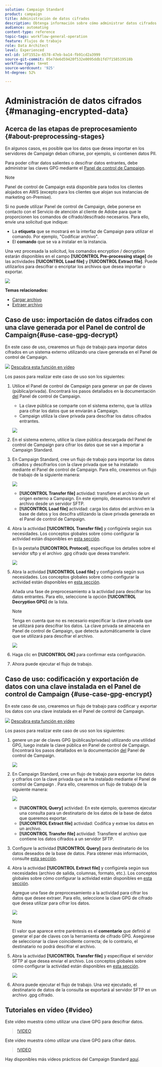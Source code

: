 ```yaml
---
solution: Campaign Standard
product: campaign
title: Administración de datos cifrados
description: Obtenga información sobre cómo administrar datos cifrados.
audience: automating
content-type: reference
topic-tags: workflow-general-operation
feature: Flujos de trabajo
role: Data Architect
level: Experienced
exl-id: 1df1552a-6578-47eb-ba14-fb91cd2a3999
source-git-commit: 05e7de6d59420f532e0095ddb1fd7f158519518b
workflow-type: tm+mt
source-wordcount: '925'
ht-degree: 52%

---
```


# Administración de datos cifrados {#managing-encrypted-data}

## Acerca de las etapas de preprocesamiento {#about-preprocessing-stages}

En algunos casos, es posible que los datos que desea importar en los servidores de Campaign deban cifrarse, por ejemplo, si contienen datos PII.

Para poder cifrar datos salientes o descifrar datos entrantes, debe administrar las claves GPG mediante el [Panel de control de Campaign](https://experienceleague.adobe.com/docs/control-panel/using/instances-settings/gpg-keys-management.html?lang=es).

>[!NOTE]
>
>Panel de control de Campaign está disponible para todos los clientes alojados en AWS (excepto para los clientes que alojan sus instancias de marketing on-Premise).

Si no puede utilizar Panel de control de Campaign, debe ponerse en contacto con el Servicio de atención al cliente de Adobe para que le proporcionen los comandos de cifrado/descifrado necesarios. Para ello, envíe una solicitud que indique:

* La **etiqueta** que se mostrará en la interfaz de Campaign para utilizar el comando. Por ejemplo, &quot;Codificar archivo&quot;.
* El **comando** que se va a instalar en la instancia.

Una vez procesada la solicitud, los comandos encryption / decryption estarán disponibles en el campo **[!UICONTROL Pre-processing stage]** de las actividades **[!UICONTROL Load file]** y **[!UICONTROL Extract file]**. Puede utilizarlos para descifrar o encriptar los archivos que desea importar o exportar.

![](assets/preprocessing-encryption.png)

**Temas relacionados:**

* [Cargar archivo](../../automating/using/load-file.md)
* [Extraer archivo](../../automating/using/extract-file.md)

## Caso de uso: importación de datos cifrados con una clave generada por el Panel de control de Campaign{#use-case-gpg-decrypt}

En este caso de uso, crearemos un flujo de trabajo para importar datos cifrados en un sistema externo utilizando una clave generada en el Panel de control de Campaign.

![](assets/do-not-localize/how-to-video.png) [Descubra esta función en vídeo](#video)

Los pasos para realizar este caso de uso son los siguientes:

1. Utilice el Panel de control de Campaign para generar un par de claves (pública/privada). Encontrará los pasos detallados en la documentación [del](https://experienceleague.adobe.com/docs/control-panel/using/instances-settings/gpg-keys-management.html#decrypting-data) Panel de control de Campaign.

   * La clave pública se comparte con el sistema externo, que la utiliza para cifrar los datos que se enviarán a Campaign.
   * Campaign utiliza la clave privada para descifrar los datos cifrados entrantes.

   ![](assets/gpg_generate.png)

1. En el sistema externo, utilice la clave pública descargada del Panel de control de Campaign para cifrar los datos que se van a importar a Campaign Standard.

1. En Campaign Standard, cree un flujo de trabajo para importar los datos cifrados y descifrarlos con la clave privada que se ha instalado mediante el Panel de control de Campaign. Para ello, crearemos un flujo de trabajo de la siguiente manera:

   ![](assets/gpg_workflow.png)

   * **[!UICONTROL Transfer file]** actividad: transfiere el archivo de un origen externo a Campaign. En este ejemplo, deseamos transferir el archivo desde un servidor SFTP.
   * **[!UICONTROL Load file]** actividad: carga los datos del archivo en la base de datos y los descifra utilizando la clave privada generada en el Panel de control de Campaign.

1. Abra la actividad **[!UICONTROL Transfer file]** y configúrela según sus necesidades. Los conceptos globales sobre cómo configurar la actividad están disponibles en [esta sección](../../automating/using/load-file.md).

   En la pestaña **[!UICONTROL Protocol]**, especifique los detalles sobre el servidor sftp y el archivo .gpg cifrado que desea transferir.

   ![](assets/gpg_transfer.png)

1. Abra la actividad **[!UICONTROL Load file]** y configúrela según sus necesidades. Los conceptos globales sobre cómo configurar la actividad están disponibles en [esta sección](../../automating/using/load-file.md).

   Añada una fase de preprocesamiento a la actividad para descifrar los datos entrantes. Para ello, seleccione la opción **[!UICONTROL Decryption GPG]** de la lista.

   >[!NOTE]
   >
   >Tenga en cuenta que no es necesario especificar la clave privada que se utilizará para descifrar los datos. La clave privada se almacena en Panel de control de Campaign, que detecta automáticamente la clave que se utilizará para descifrar el archivo.

   ![](assets/gpg_load.png)

1. Haga clic en **[!UICONTROL OK]** para confirmar esta configuración.

1. Ahora puede ejecutar el flujo de trabajo.

## Caso de uso: codificación y exportación de datos con una clave instalada en el Panel de control de Campaign {#use-case-gpg-encrypt}

En este caso de uso, crearemos un flujo de trabajo para codificar y exportar los datos con una clave instalada en el Panel de control de Campaign.

![](assets/do-not-localize/how-to-video.png) [Descubra esta función en vídeo](#video)

Los pasos para realizar este caso de uso son los siguientes:

1. genere un par de claves GPG (públicas/privadas) utilizando una utilidad GPG, luego instale la clave pública en Panel de control de Campaign. Encontrará los pasos detallados en la documentación [del](https://experienceleague.adobe.com/docs/control-panel/using/instances-settings/gpg-keys-management.html#encrypting-data) Panel de control de Campaign.

   ![](assets/gpg_install.png)

1. En Campaign Standard, cree un flujo de trabajo para exportar los datos y cifrarlos con la clave privada que se ha instalado mediante el Panel de control de Campaign . Para ello, crearemos un flujo de trabajo de la siguiente manera:

   ![](assets/gpg-workflow-export.png)

   * **[!UICONTROL Query]** actividad: En este ejemplo, queremos ejecutar una consulta para un destinatario de los datos de la base de datos que queremos exportar.
   * **[!UICONTROL Extract file]** actividad: Codifica y extrae los datos en un archivo.
   * **[!UICONTROL Transfer file]** actividad: Transfiere el archivo que contiene los datos cifrados a un servidor SFTP.

1. Configure la actividad **[!UICONTROL Query]** para destinatario de los datos deseados de la base de datos. Para obtener más información, consulte [esta sección](../../automating/using/query.md).

1. Abra la actividad **[!UICONTROL Extract file]** y configúrela según sus necesidades (archivo de salida, columnas, formato, etc.). Los conceptos globales sobre cómo configurar la actividad están disponibles en [esta sección](../../automating/using/extract-file.md).

   Agregue una fase de preprocesamiento a la actividad para cifrar los datos que desee extraer. Para ello, seleccione la clave GPG de cifrado que desea utilizar para cifrar los datos.

   ![](assets/gpg-extract-stage.png)

   >[!NOTE]
   >
   >El valor que aparece entre paréntesis es el **comentario** que definió al generar el par de claves con la herramienta de cifrado GPG. Asegúrese de seleccionar la clave coincidente correcta; de lo contrario, el destinatario no podrá descifrar el archivo.

1. Abra la actividad **[!UICONTROL Transfer file]** y especifique el servidor SFTP al que desea enviar el archivo. Los conceptos globales sobre cómo configurar la actividad están disponibles en [esta sección](../../automating/using/transfer-file.md).

   ![](assets/gpg-transfer-encrypt.png)

1. Ahora puede ejecutar el flujo de trabajo. Una vez ejecutado, el destinatario de datos de la consulta se exportará al servidor SFTP en un archivo .gpg cifrado.

## Tutoriales en vídeo {#video}

Este vídeo muestra cómo utilizar una clave GPG para descifrar datos.

>[!VIDEO](https://video.tv.adobe.com/v/35753?quality=12)

Este vídeo muestra cómo utilizar una clave GPG para cifrar datos.

>[!VIDEO](https://video.tv.adobe.com/v/36380?quality=12)

Hay disponibles más vídeos prácticos del Campaign Standard [aquí](https://experienceleague.adobe.com/docs/campaign-standard-learn/tutorials/overview.html?lang=es).
